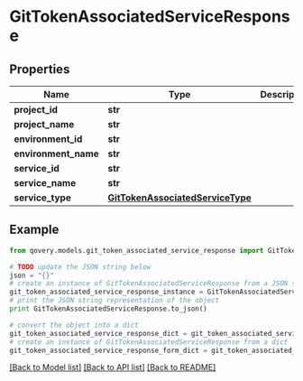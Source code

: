 # GitTokenAssociatedServiceResponse


## Properties
Name | Type | Description | Notes
------------ | ------------- | ------------- | -------------
**project_id** | **str** |  | 
**project_name** | **str** |  | 
**environment_id** | **str** |  | 
**environment_name** | **str** |  | 
**service_id** | **str** |  | 
**service_name** | **str** |  | 
**service_type** | [**GitTokenAssociatedServiceType**](GitTokenAssociatedServiceType.md) |  | 

## Example

```python
from qovery.models.git_token_associated_service_response import GitTokenAssociatedServiceResponse

# TODO update the JSON string below
json = "{}"
# create an instance of GitTokenAssociatedServiceResponse from a JSON string
git_token_associated_service_response_instance = GitTokenAssociatedServiceResponse.from_json(json)
# print the JSON string representation of the object
print GitTokenAssociatedServiceResponse.to_json()

# convert the object into a dict
git_token_associated_service_response_dict = git_token_associated_service_response_instance.to_dict()
# create an instance of GitTokenAssociatedServiceResponse from a dict
git_token_associated_service_response_form_dict = git_token_associated_service_response.from_dict(git_token_associated_service_response_dict)
```
[[Back to Model list]](../README.md#documentation-for-models) [[Back to API list]](../README.md#documentation-for-api-endpoints) [[Back to README]](../README.md)


